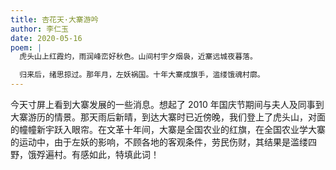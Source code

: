 ```yaml
---
title: 杏花天·大寨游吟
author: 李仁玉
date: 2020-05-16
poem: |
  虎头山上红霞灼，雨润峰峦好秋色。山间村宇夕烟袅，近寨远城夜暮落。

  归来后，绪思掠过。那年月，左妖祸国。十年大寨成旗手，滥缕饿魂村廓。
---
```


今天寸屏上看到大寨发展的一些消息。想起了 2010 年国庆节期间与夫人及同事到大寨游历的情景。那天雨后新晴，到达大寨时已近傍晚，我们登上了虎头山，对面的幢幢新宇跃入眼帘。在文革十年间，大寨是全国农业的红旗，在全国农业学大寨的运动中，由于左妖的影响，不顾各地的客观条件，劳民伤财，其结果是滥缕四野，饿殍遍村。有感如此，特填此词！
